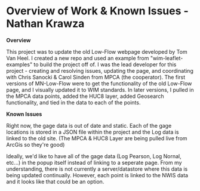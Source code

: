 Overview of Work & Known Issues - Nathan Krawza
============
**Overview**

This project was to update the old Low-Flow webpage developed by Tom Van Heel. I created a new repo and used an example from "wim-leaflet-examples" to build the project off of. I was the lead developer for this project - creating and resolving issues, updating the page, and coordinating with Chris Sanocki & Carol Sinden from MPCA (the cooperator). The first versions of MN-Low-Flow were to get the functionality of the old Low-Flow page, and I visually updated it to WIM standards. In later versions, I pulled in the MPCA data points, added the HUC8 layer, added Geosearch functionality, and tied in the data to each of the points.

**Known Issues**

Right now, the gage data is out of date and static. Each of the gage locations is stored in a JSON file within the project and the Log data is linked to the old site. (The MPCA & HUC8 Layer are being pulled live from ArcGis so they're good)

Ideally, we'd like to have all of the gage data (Log Pearson, Log Nornal, etc...) in the popup itself instead of linking to a seperate page. From my understanding, there is not currently a server/datastore where this data is being updated continually. However, each point is linked to the NWIS data and it looks like that could be an option. 